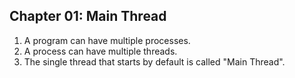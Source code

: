 ## Chapter 01: Main Thread

1. A program can have multiple processes.
2. A process can have multiple threads.
3. The single thread that starts by default is called "Main Thread".
